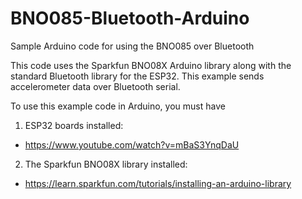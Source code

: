 # BNO085-Bluetooth-Arduino
Sample Arduino code for using the BNO085 over Bluetooth

This code uses the Sparkfun BNO08X Arduino library along with the standard Bluetooth library for the ESP32. This example sends
accelerometer data over Bluetooth serial. 

To use this example code in Arduino, you must have
1. ESP32 boards installed: 
  - https://www.youtube.com/watch?v=mBaS3YnqDaU
2. The Sparkfun BNO08X library installed: 
  - https://learn.sparkfun.com/tutorials/installing-an-arduino-library
